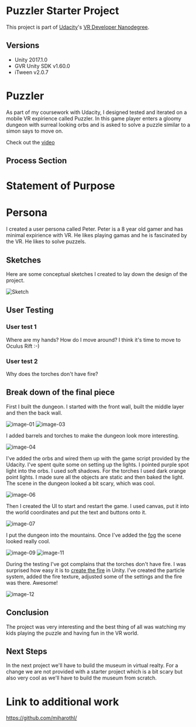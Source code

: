 # Puzzler Starter Project

This project is part of [Udacity](https://www.udacity.com "Udacity - Be in demand")'s [VR Developer Nanodegree](https://www.udacity.com/course/vr-developer-nanodegree--nd017).

## Versions
- Unity 2017.1.0
- GVR Unity SDK v1.60.0
- iTween v2.0.7


# Puzzler

As part of my coursework with Udacity, I designed tested and iterated on a
mobile VR expirience called Puzzler. In this game player enters a gloomy
dungeon with surreal looking orbs and is asked to solve a puzzle similar
to a simon says to move on.

Check out the [video](https://youtu.be/pnki555tHZU)

## Process Section

# Statement of Purpose

# Persona

I created a user persona called Peter. Peter is a 8 year old gamer
and has minimal expirience with VR. He likes playing gamas and he is fascinated
by the VR. He likes to solve puzzels.

## Sketches

Here are some conceptual sketches I created to lay down the design of the
project.

![Sketch](Media/sketch-01.jpg)

## User Testing

### User test 1

Where are my hands? How do I move around? I think it's time to move to Oculus Rift :-) 

### User test 2

Why does the torches don't have fire?

## Break down of the final piece

First I built the dungeon. I started with the front wall, built the middle
layer and then the back wall.

![image-01](Media/image-01.png)
![image-03](Media/image-03.png)

I added barrels and torches to make the dungeon look more interesting.

![image-04](Media/image-04.png)

I've added the orbs and wired them up with the game script provided by the
Udacity. I've spent quite some on setting up the lights. I pointed purple spot light 
into the orbs. I used soft shadows. For the torches I used dark orange point
lights. I made sure all the objects are static and then baked the light. The
scene in the dungeon looked a bit scary, which was cool.

![image-06](Media/image-06.png)

Then I created the UI to start and restart the game. I used canvas, put it into the world coordinates and put
the text and buttons onto it.

![image-07](Media/image-07.png)

I put the dungeon into the mountains. Once I've added the [fog](https://www.youtube.com/watch?v=TChSVtI4GEk) the scene looked
really cool. 

![image-09](Media/image-09.png)
![image-11](Media/image-11.png)

During the testing I've got complains that the torches don't have fire. I was
surprised how easy it is to [create the fire](https://www.youtube.com/watch?v=qShjsxopbfQ)
in Unity. I've created the particle
system, added the fire texture, adjusted some of the settings and the fire was
there. Awesome!

![image-12](Media/image-12.png)

## Conclusion

The project was very interesting and the best thing of all was watching my
kids playing the puzzle and having fun in the VR world.

## Next Steps

In the next project we'll have to build the museum in virtual realty. For a change we are
not provided with a starter project which is a bit scary but also very cool as
we'll have to build the museum from scratch.

# Link to additional work

https://github.com/miharothl/




